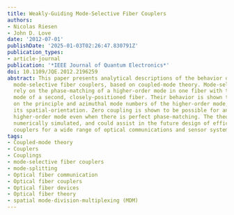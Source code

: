 ```yaml
---
title: Weakly-Guiding Mode-Selective Fiber Couplers
authors:
- Nicolas Riesen
- John D. Love
date: '2012-07-01'
publishDate: '2025-01-03T02:26:47.830791Z'
publication_types:
- article-journal
publication: '*IEEE Journal of Quantum Electronics*'
doi: 10.1109/JQE.2012.2196259
abstract: This paper presents analytical descriptions of the behavior of weakly-guiding/weakly-coupled
  mode-selective fiber couplers, based on coupled-mode theory. Mode-selective couplers
  rely on the phase-matching of a higher-order mode in one fiber with the fundamental
  mode of a second, closely-positioned fiber. Their behavior is shown to be highly-dependent
  on the principle and azimuthal mode numbers of the higher-order mode, as well as
  its spatial-orientation. Zero coupling is shown to be possible for an asymmetric
  higher-order mode even when there is perfect phase-matching. The theory is also
  numerically simulated, and could assist in the future design of efficient mode-selective
  couplers for a wide range of optical communications and sensor systems.
tags:
- Coupled-mode theory
- Couplers
- Couplings
- mode-selective fiber couplers
- mode-splitting
- Optical fiber communication
- Optical fiber couplers
- Optical fiber devices
- Optical fiber theory
- spatial mode-division-multiplexing (MDM)
---
```

